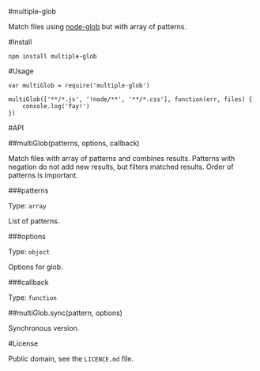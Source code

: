 #multiple-glob

Match files using [node-glob](https://github.com/isaacs/node-glob) but with array of patterns.

#Install

```
npm install multiple-glob
```

#Usage

```
var multiGlob = require('multiple-glob')

multiGlob(['**/*.js', '!node/**', '**/*.css'], function(err, files) {
	console.log('Yay!')
})
```

#API

##multiGlob(patterns, options, callback)

Match files with array of patterns and combines results.
Patterns with negation do not add new results, but filters matched results.
Order of patterns is important.

###patterns

Type: `array`

List of patterns.

###options

Type: `object`

Options for glob.

###callback

Type: `function` 

##multiGlob.sync(pattern, options)

Synchronous version.

#License

Public domain, see the `LICENCE.md` file.

